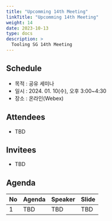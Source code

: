 ```yaml
---
title: "Upcomming 14th Meeting"
linkTitle: "Upcomming 14th Meeting"
weight: 14
date: 2023-10-13
type: docs
description: >
  Tooling SG 14th Meeting
---
```


## Schedule

* 목적 : 공유 세미나
* 일시 : 2024. 01. 10(수), 오후 3:00~4:30
* 장소 : 온라인(Webex)

## Attendees
* TBD

## Invitees
* TBD

## Agenda
| No | Agenda           | Speaker | Slide |
|----|-----------------|------|------|
| 1  | TBD | TBD | TBD |